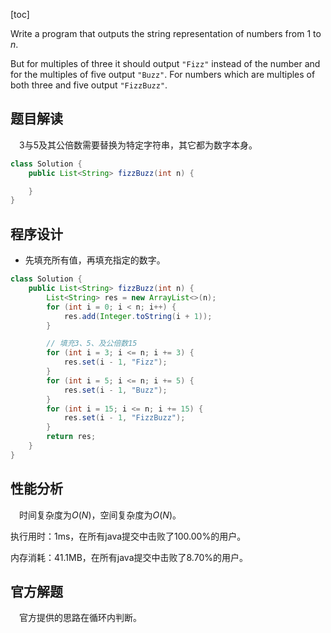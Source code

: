 [toc]

Write a program that outputs the string representation of numbers from $1$ to $n$.

But for multiples of three it should output `"Fizz"` instead of the number and for the multiples of five output `"Buzz"`. For numbers which are multiples of both three and five output `"FizzBuzz"`.



## 题目解读

&emsp;3与5及其公倍数需要替换为特定字符串，其它都为数字本身。

```java
class Solution {
    public List<String> fizzBuzz(int n) {

    }
}
```

## 程序设计

* 先填充所有值，再填充指定的数字。

```java
class Solution {
    public List<String> fizzBuzz(int n) {
        List<String> res = new ArrayList<>(n);
        for (int i = 0; i < n; i++) {
            res.add(Integer.toString(i + 1));
        }

        // 填充3、5、及公倍数15
        for (int i = 3; i <= n; i += 3) {
            res.set(i - 1, "Fizz");
        }
        for (int i = 5; i <= n; i += 5) {
            res.set(i - 1, "Buzz");
        }
        for (int i = 15; i <= n; i += 15) {
            res.set(i - 1, "FizzBuzz");
        }
        return res;
    }
}
```

## 性能分析

&emsp;时间复杂度为$O(N)$，空间复杂度为$O(N)$。

执行用时：1ms，在所有java提交中击败了100.00%的用户。

内存消耗：41.1MB，在所有java提交中击败了8.70%的用户。

## 官方解题

&emsp;官方提供的思路在循环内判断。